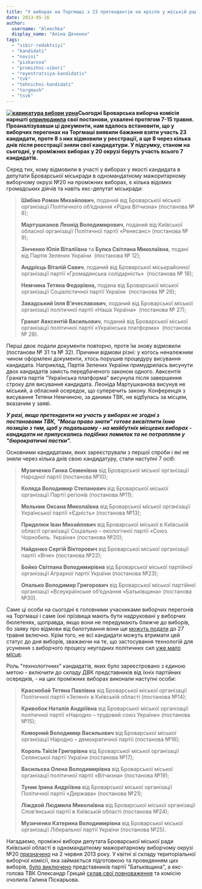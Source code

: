 ```yaml
---
title: "У виборах на Торгмаші з 23 претендентів на крісло у міській раді участь беруть лише семеро"
date: 2013-05-16
author: 
  username: "Aleechka"
  display_name: "Аліна Дяченко"
tags: 
  - "vibir-redaktsiyi"
  - "kandidati"
  - "novini"
  - "piskarova"
  - "promizhni-vibori"
  - "reyestratsiya-kandidativ"
  - "tvk"
  - "tehnichni-kandidati"
  - "torgmash"
  - "tsvk"
---
```


**[![карикатура вибори урна](https://mpz.brovary.org/wp-content/uploads/2012/10/karikatura-vibori-urna.jpg)](https://mpz.brovary.org/wp-content/uploads/2012/10/karikatura-vibori-urna.jpg)Сьогодні Броварська виборча комісія нарешті [оприлюднила](http://www.brovary.kiev.ua/vibori-2013r) свої постанови, ухвалені протягом 7-15 травня. Проаналізувавши ці документи, нам вдалось встановити, що у виборчих перегонах на Торгмаші виявили бажання взяти участь 23 кандидати, проте 8 з них відмовили у реєстрації, а ще 8 через кілька днів після реєстрації зняли свої кандидатури. У підсумку, станом на сьогодні, у проміжних виборах у 20 окрузі беруть участь всього 7 кандидатів.**

Серед тих, кому відмовили в участі у виборах у якості кандидата в депутати Броварської міськради в одномандатному мажоритарному виборчому окрузі №20 на проміжних виборах, є кілька відомих громадських діячів та навіть екс-депутат міськради:

> **Шибіко Роман Михайлович**, поданий від Броварської міської організації Політичного об’єднання «Рідна Вітчизна» (постанова № 8);
> 
> **Мартушканов Леонід Володимирович**, поданий від Київської обласної організації Політичної партії «Ренесанс» (постанова № 9);
> 
> **Зінченко Юлія Віталіївна** та **Булка Світлана Миколаївна**, подані від Партія Зелених України  (постанова № 12);
> 
> **Андрієць Віталій Савич**, поданий від Броварської міськрайонної організації партії «Громадянська солідарність»  (постанова № 18);
> 
> **Немчина Тетяна Федорівна,** подана від Броварської міської організації Соціалістичної партії України  (постанова № 26);
> 
> **Завадський Ілля В’ячеславович**, поданий від Броварської міської організації політичної партії «Наша Україна»  (постанова № 27);
> 
> **Гранат Авксентій Васильович**, поданий від Броварської міської організації політичної партії «Українська платформа»  (постанова № 28).

Перші двоє подали документи повторно, проте їм знову відмовили (постанови № 31 та № 32). Причини відмови різні: у когось неналежним чином оформлені документи, хтось порушив процедуру висування кандидата. Наприклад, Партія Зелених України примудрилась висунути двох кандидатів замість передбаченого законом одного. Авксентія Граната партія "Українська платформа" висунула після завершення строку для висування кандидата. Леоніда Мартушканова висунув не міський, а обласний осередок, що суперечить закону. Конференція з висування Тетяни Немчиною, за даними ТВК, не відбулась за місцем, вказаним у заяві.

_**У разі, якщо претенденти на участь у виборах не згодні з постановами ТВК, "Маєш право знати" готове висвітлити їхню позицію з тим, щоб у подальшому - на майбутніх місцевих виборах - кандидати не припускались подібних помилок та не потрапляли у "бюрократичні пастки".**_

Основними кандидатами, яких зареєстрували з першої спроби і які не зняли через кілька днів свою кандидатуру, стали наступні 7 осіб:

> **Музиченко Ганна Семенівна** від Броварської міської організації Народної партії (постанова №10);
> 
> **Коляда Володимир Степанович** від Броварської міської організації Партії регіонів (постанова №11);
> 
> **Мельник Оксана Миколаївна** від Броварської міської організації Української партії «Єдність» (постанова №13);
> 
> **Приделюк Іван Михайлович** від Броварської міської в Київській області організації Соціально – екологічної партії «Союз. Чорнобиль. Україна» (постанова №20);
> 
> **Найденко Сергій Вікторович** від Броварської міської організації партії «Віче» (постанова №22);
> 
> **Бойко Світлана Володимирівна** від Броварської міської партійної організації Аграрної партії України (постанова №23);
> 
> **Опалько Володимир Григорович** від Броварської міської партійної організації «Всеукраїнське об’єднання «Батьківщина» (постанова №30).

Саме ці особи на сьогодні є головними учасниками виборчих перегонів на Торгмаші і саме їхні прізвища мають бути надруковані у виборчих бюлетенях, щоправда, якщо вони не передумають ближче до виборів, бо заяву про відмови від балотування вони ще [можуть подати](https://mpz.brovary.org/kalendarniy-plan-vazhlivih-dat-promizhnih-viboriv-u-20-okruzi-m-brovari/) до 27 травня включно. Крім того, не всі кандидати можуть втримати цей статус до дня виборів, зважаючи на те, що застосування технологій для усунення з виборчого процесу неугодних політичних сил [уже мало місце](https://mpz.brovary.org/pidstupna-viyna-za-printsipovu-visotu/).

Роль "технологічних" кандидатів, яких було зареєстровано з єдиною метою - включити до складу ДВК представників від їхніх партійних осередків, - на цих проміжних виборах виконали наступні особи:

> **Краснобай Тетяна Павлівна** від Броварської міської організації Політичної партії «Зелені» в Київській області (постанова №14);
> 
> **Кривобок Наталія Андріївна** від Броварської міської організації політичної партії «Народно – трудовий союз України» (постанова №15);
> 
> **Коморний Володимир Васильович** від Броварської міської організації Народно – демократичної партії (постанова №16);
> 
> **Король Таїсія Григорівна** від Броварської міської організації Селянської партії України (постанова №17);
> 
> **Васильєва Олена Володимирівна** від Броварської міської організації політичної партії «Вітчизна» (постанова №19);
> 
> **Туник Ірина Андріївна** від Броварської міської організації Політичної партії «Держава» (постанова №21);
> 
> **Ліждвой Людмила Миколаївна** від Броварської міської організації Слов’янської партії в Київській області (постанова №24);
> 
> **Музиченко Катерина Володимирівна** від Броварської міської організації Ліберальної партії України (постанова №25).

Нагадаємо, проміжні вибори депутата Броварської міської ради Київської області в одномандатному мажоритарному виборчому окрузі №20 [призначено](https://mpz.brovary.org/zaminu-rizanenku-zhiteli-torgmashu-obiratimut-na-pochatku-lita/) на 2 червня 2013 року. У квітні зі складу територіальної виборчої комісії, яка займається підготовкою та проведенням цих виборів, [було виключено](https://mpz.brovary.org/brovarsku-viborchu-komisiyu-zachistili-vid-predstavnikiv-batkivshhini/) представників партії "Батьківщина", а екс-голова ТВК Олександр Грицай [склав свої повноваження](https://mpz.brovary.org/oleksandr-gritsay-bilshe-ne-keruvatime-viborami-u-brovarah/) та комісію очолила Галина Піскарьова.
